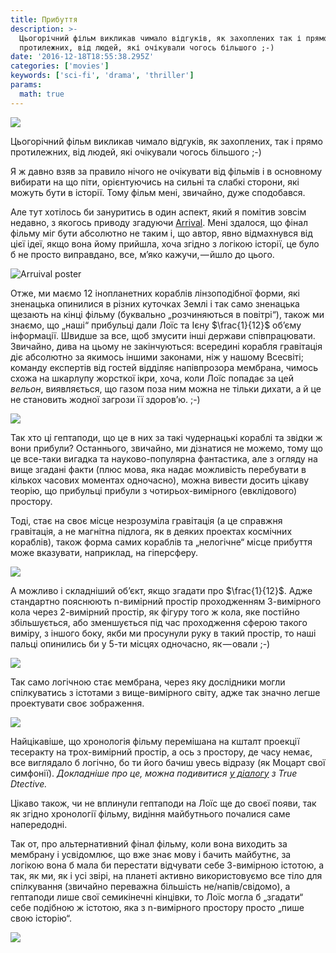 ```yaml
---
title: Прибуття
description: >-
  Цьогорічний фільм викликав чимало відгуків, як захоплених так і прямо
  протилежних, від людей, які очікували чогось більшого ;-)
date: '2016-12-18T18:55:38.295Z'
categories: ['movies']
keywords: ['sci-fi', 'drama', 'thriller']
params:
  math: true
---
```


![](/images/1__HIW8cfxycljqx__AvlVR5__g.jpeg)

Цьогорічний фільм викликав чимало відгуків, як захоплених, так і прямо протилежних, від людей, які очікували чогось більшого ;-)

Я ж давно взяв за правило нічого не очікувати від фільмів і в основному вибирати на що піти, орієнтуючись на сильні та слабкі сторони, які можуть бути в історії. Тому фільм мені, звичайно, дуже сподобався.

Але тут хотілось би зануритись в один аспект, який я помітив зовсім недавно, з якогось приводу згадуючи [Arrival](http://www.imdb.com/title/tt2543164/). Мені здалося, що фінал фільму міг бути абсолютно не таким і, що автор, явно відмахнувся від цієї ідеї, якщо вона йому прийшла, хоча згідно з логікою історії, це було б не просто виправдано, все, м’яко кажучи, — йшло до цього.

![Arruival poster](/images/arrival_poster.jpeg)

Отже, ми маємо 12 інопланетних кораблів лінзоподібної форми, які зненацька опинилися в різних куточках Землі і так само зненацька щезають на кінці фільму (буквально „розчиняються в повітрі“), також ми знаємо, що „наші“ прибульці дали Лоїс та Ієну $\frac{1}{12}$ об’єму інформації. Швидше за все, щоб змусити інші держави співпрацювати. Звичайно, дива на цьому не закінчуються: всередині корабля гравітація діє абсолютно за якимось іншими законами, ніж у нашому Всесвіті; команду експертів від гостей відділяє напівпрозора мембрана, чимось схожа на шкарлупу жорсткої ікри, хоча, коли Лоїс попадає за цей _вельон_, виявляється, що газом поза ним можна не тільки дихати, а й це не становить жодної загрози її здоров’ю. ;-)

![](/images/1__FMKFYSyDqJdW8cOjksTLkQ.png)

Так хто ці гептаподи, що це в них за такі чудернацькі кораблі та звідки ж вони прибули? Останнього, звичайно, ми дізнатися не можемо, тому що це все-таки вигадка та науково-популярна фантастика, але з огляду на вище згадані факти (плюс мова, яка надає можливість перебувати в кількох часових моментах одночасно), можна вивести досить цікаву теорію, що прибульці прибули з чотирьох-вимірного (евклідового) простору.

Тоді, стає на своє місце незрозуміла гравітація (а це справжня гравітація, а не магнітна підлога, як в деяких проектах космічних кораблів), також форма самих кораблів та „нелогічне“ місце прибуття може вказувати, наприклад, на гіперсферу.

![](/images/1__x6ROKwXnBI4VvxTIVAhwLQ.gif)

А можливо і складніший об’єкт, якщо згадати про $\frac{1}{12}$. Адже стандартно пояснюють n-вимірний простір проходженням 3-вимірного кола через 2-вимірний простір, як фігуру того ж кола, яке постійно збільшується, або зменшується під час проходження сферою такого виміру, з іншого боку, якби ми просунули руку в такий простір, то наші пальці опинились би у 5-ти місцях одночасно, як — овали ;-)

![](/images/1__k1EjotUihLkYEzvx__FO__5w.png)

Так само логічною стає мембрана, через яку дослідники могли спілкуватись з істотами з вище-вимірного світу, адже так значно легше проектувати своє зображення.

![](/images/1__wd0km3U2a7ZCWhnTvmmCTw.jpeg)

Найцікавіше, що хронологія фільму перемішана на кшталт проекції тесеракту на трох-вимірний простір, а ось з простору, де часу немає, все виглядало б логічно, бо ти його бачиш увесь відразу (як Моцарт свої симфонії).
_Докладніше про це, можна подивитися_ [_у&nbsp;діалогу_](https://www.youtube.com/watch?v=RKRksnjSxWI) _з True Dtective._

Цікаво також, чи не вплинули гептаподи на Лоїс ще до своєї появи, так як згідно хронології фільму, видіння майбутнього почалися саме напередодні.

Так от, про альтернативний фінал фільму, коли вона виходить за мембрану і усвідомлює, що вже знає мову і бачить майбутнє, за логікою вона б мала би перестати відчувати себе 3-вимірною істотою, а так, як ми, як і усі звірі, на планеті активно використовуємо все тіло для спілкування (звичайно переважна більшість не/напів/свідомо), а гептаподи лише свої семикінечні кінцівки, то Лоїс могла б „згадати“ себе подібною ж істотою, яка з n-вимірного простору просто „пише свою історію“.

![](/images/1__2sBgaq__an5b2LHqev84UAw.jpeg)

